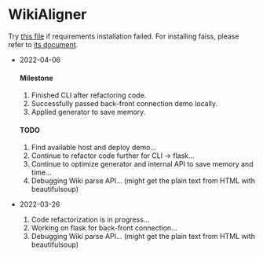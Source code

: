 # WikiAligner
Try [this file](https://github.com/LukeTu/WikiAligner/blob/main/WikiAligner/requirements2.txt) if requirements installation failed. For installing faiss, please refer to [its document](https://github.com/facebookresearch/faiss/blob/main/INSTALL.md).

- 2022-04-06
  #### Milestone
  1. Finished CLI after refactoring code.
  2. Successfully passed back-front connection demo locally.
  3. Applied generator to save memory.
  #### TODO
  1. Find available host and deploy demo...
  2. Continue to refactor code further for CLI -> flask...
  3. Continue to optimize generator and internal API to save memory and time...
  4. Debugging Wiki parse API... (might get the plain text from HTML with beautifulsoup)

- 2022-03-26
  1. Code refactorization is in progress...
  2. Working on flask for back-front connection...
  2. Debugging Wiki parse API... (might get the plain text from HTML with beautifulsoup)
